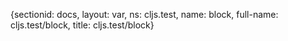 {sectionid: docs, layout: var, ns: cljs.test, name: block, full-name: cljs.test/block,
  title: cljs.test/block}
